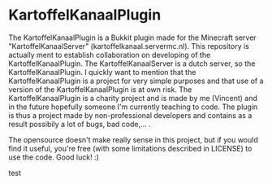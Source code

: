 KartoffelKanaalPlugin
=====================

The KartoffelKanaalPlugin is a Bukkit plugin made for the Minecraft server "KartoffelKanaalServer" (kartoffelkanaal.servermc.nl).
This repository is actually ment to establish collaboration on developing of the KartoffelKanaalPlugin. The KartoffelKanaalServer is a dutch server, so the KartoffelKanaalPlugin.
I quickly want to mention that the KartoffelKanaalPlugin is a project for very simple purposes and that use of a version of the KartoffelKanaalPlugin is at own risk. The KartoffelKanaalPlugin is a charity project and is made by me (Vincent) and in the future hopefully someone I'm currently teaching to code. The plugin is thus a project made by non-professional developers and contains as a result possibily a lot of bugs, bad code,... .

The opensource doesn't make really sense in this project, but if you would find it useful, you're free (with some limitations described in LICENSE) to use the code. Good luck! :)

test
